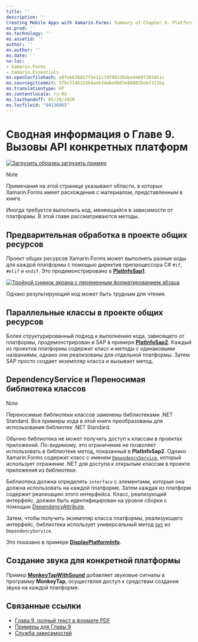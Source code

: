 ```yaml
---
title: ''
description: ''
Creating Mobile Apps with Xamarin.Forms: Summary of Chapter 9. Platform-specific API calls''
ms.prod: ''
ms.technology: ''
ms.assetid: ''
author: ''
ms.author: ''
ms.date: ''
no-loc:
- Xamarin.Forms
- Xamarin.Essentials
ms.openlocfilehash: e8feb636057f1e11c7df90236dee44697203d51c
ms.sourcegitcommit: 57bc714633364aeb34aba9803e88802bebf321ba
ms.translationtype: HT
ms.contentlocale: ru-RU
ms.lasthandoff: 05/28/2020
ms.locfileid: "84136865"
---
```

# <a name="summary-of-chapter-9-platform-specific-api-calls"></a>Сводная информация о Главе 9. Вызовы API конкретных платформ

[![Загрузить образец](~/media/shared/download.png) загрузить пример](https://github.com/xamarin/xamarin-forms-book-samples/tree/master/Chapter09)

> [!NOTE] 
> Примечания на этой странице указывают области, в которых Xamarin.Forms имеет расхождения с материалом, представленным в книге.

Иногда требуется выполнить код, меняющийся в зависимости от платформы. В этой главе рассматриваются методы.

## <a name="preprocessing-in-the-shared-asset-project"></a>Предварительная обработка в проекте общих ресурсов

Проект общих ресурсов Xamarin.Forms может выполнять разные коды для каждой платформы с помощью директив препроцессора C# `#if`, `#elif` и `endif`. Это продемонстрировано в [**PlatInfoSap1**](https://github.com/xamarin/xamarin-forms-book-samples/tree/master/Chapter09/PlatInfoSap1):

[![Тройной снимок экрана с переменным форматированием абзаца](images/ch09fg01-small.png "Модель устройства и операционная система")](images/ch09fg01-large.png#lightbox "Модель устройства и операционная система")

Однако результирующий код может быть трудным для чтения.

## <a name="parallel-classes-in-the-shared-asset-project"></a>Параллельные классы в проекте общих ресурсов

Более структурированный подход к выполнению кода, зависящего от платформы, продемонстрирован в SAP в примере [**PlatInfoSap2**](https://github.com/xamarin/xamarin-forms-book-samples/tree/master/Chapter09/PlatInfoSap2). Каждый из проектов платформы содержит класс и методы с одинаковыми названиями, однако они реализованы для отдельной платформы. Затем SAP просто создает экземпляр класса и вызывает метод.

## <a name="dependencyservice-and-the-portable-class-library"></a>DependencyService и Переносимая библиотека классов

> [!NOTE] 
> Переносимые библиотеки классов заменены библиотеками .NET Standard. Все примеры кода в этой книге преобразованы для использования библиотек .NET Standard.

Обычно библиотека не может получить доступ к классам в проектах приложений. По-видимому, это ограничение не позволяет использовать в библиотеке метод, показанный в **PlatInfoSap2**. Однако Xamarin.Forms содержит класс с именем [`DependencyService`](xref:Xamarin.Forms.DependencyService), который использует отражение .NET для доступа к открытым классам в проекте приложения из библиотеки.

Библиотека должна определять `interface` с элементами, которые она должна использовать на каждой платформе. Затем каждая из платформ содержит реализацию этого интерфейса. Класс, реализующий интерфейс, должен быть идентифицирован на уровне сборки с помощью [DependencyAttribute](xref:Xamarin.Forms.DependencyAttribute).

Затем, чтобы получить экземпляр класса платформы, реализующего интерфейс, библиотека использует универсальный метод [`Get`](xref:Xamarin.Forms.DependencyService.Get*) из `DependencyService`.

Это показано в примере [**DisplayPlatformInfo**](https://github.com/xamarin/xamarin-forms-book-samples/tree/master/Chapter09/DisplayPlatformInfo).

## <a name="platform-specific-sound-generation"></a>Создание звука для конкретной платформы

Пример [**MonkeyTapWithSound**](https://github.com/xamarin/xamarin-forms-book-samples/tree/master/Chapter09/MonkeyTapWithSound) добавляет звуковые сигналы в программу **MonkeyTap**, осуществляя доступ к средствам создания звука на каждой платформе.

## <a name="related-links"></a>Связанные ссылки

- [Глава 9, полный текст в формате PDF](https://download.xamarin.com/developer/xamarin-forms-book/XamarinFormsBook-Ch09-Apr2016.pdf)
- [Примеры для Главы 9](https://github.com/xamarin/xamarin-forms-book-samples/tree/master/Chapter09)
- [Служба зависимостей](~/xamarin-forms/app-fundamentals/dependency-service/index.md)
